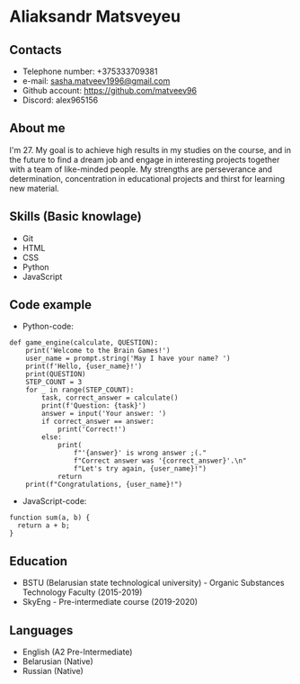 # **Aliaksandr Matsveyeu**
## Contacts
* Telephone number: +375333709381
* e-mail: sasha.matveev1996@gmail.com
* Github account: https://github.com/matveev96
* Discord: alex965156
## About me
I'm 27. My goal is to achieve high results in my studies on the course, and in the future to find a dream job and engage in interesting projects together with a team of like-minded people. My strengths are perseverance and determination, concentration in educational projects and thirst for learning new material.
## Skills (Basic knowlage)
* Git
* HTML
* CSS
* Python
* JavaScript
## Code example
* Python-code:
``` 
def game_engine(calculate, QUESTION):
    print('Welcome to the Brain Games!')
    user_name = prompt.string('May I have your name? ')
    print(f'Hello, {user_name}!')
    print(QUESTION)
    STEP_COUNT = 3
    for _ in range(STEP_COUNT):
        task, correct_answer = calculate()
        print(f'Question: {task}')
        answer = input('Your answer: ')
        if correct_answer == answer:
            print('Correct!')
        else:
            print(
                f"'{answer}' is wrong answer ;(."
                f"Correct answer was '{correct_answer}'.\n"
                f"Let's try again, {user_name}!")
            return
    print(f"Congratulations, {user_name}!") 
 ```
* JavaScript-code:
```
function sum(a, b) {
  return a + b;
}
```
## Education
* BSTU (Belarusian state technological university) - Organic Substances Technology Faculty (2015-2019)
* SkyEng - Pre-intermediate course (2019-2020)
## Languages
* English (A2 Pre-Intermediate)
* Belarusian (Native)
* Russian (Native)